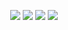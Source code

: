 <!-- <p align="center"><img src="https://i.pinimg.com/originals/dc/bd/31/dcbd31a54fe6915de2130c288ce0781b.gif" width="300" height="300"></img></p>
 -->
<!--  
<div align=center> 

  <img src="https://img.shields.io/badge/swift-F05138?style=for-the-badge&logo=swift&logoColor=white"> 
  <img src="https://img.shields.io/badge/xcode-147EFB?style=for-the-badge&logo=xcode&logoColor=white">

  <img src="https://img.shields.io/badge/VSCode-5C2D91?style=for-the-badge&logo=visualstudiocode&logoColor=white"> 
  <img src="https://img.shields.io/badge/c-A8B9CC?style=for-the-badge&logo=c&logoColor=white"> 
  <img src="https://img.shields.io/badge/c++-00599C?style=for-the-badge&logo=c%2B%2B&logoColor=white">
  <img src="https://img.shields.io/badge/python-3776AB?style=for-the-badge&logo=python&logoColor=white"> 
   <img src="https://img.shields.io/badge/java-007396?style=for-the-badge&logo=java&logoColor=white"> 

  <img src="https://img.shields.io/badge/github-181717?style=for-the-badge&logo=github&logoColor=white">
  <img src="https://img.shields.io/badge/git-F05032?style=for-the-badge&logo=git&logoColor=white">
</div>

<br>
<br>
<br> -->

<p align="center">
<img src="https://user-images.githubusercontent.com/129068544/230493243-1c438929-2862-4d8b-9d9b-a6ebf1837cfe.gif"></img>
<img src="https://user-images.githubusercontent.com/129068544/230493243-1c438929-2862-4d8b-9d9b-a6ebf1837cfe.gif"></img>
<img src="https://user-images.githubusercontent.com/129068544/230493243-1c438929-2862-4d8b-9d9b-a6ebf1837cfe.gif"></img>
<img src="https://user-images.githubusercontent.com/129068544/230493243-1c438929-2862-4d8b-9d9b-a6ebf1837cfe.gif"></img>
</p>

<!-- ###### <p align="center"> iOS에 대한 모든 정보 제공 및 코드 리뷰 등 코멘트는 메일로 부탁드립니다 🔥 </p> -->

<!-- <h1></h1> -->

<!-- <br> -->

<!-- <div>
    <img src="https://camo.githubusercontent.com/a6af43479d42a1a2fb5c9b40ee7c8cb4166fe525162357d400ee99afe3eac2fa/68747470733a2f2f63756c746f667468657061727479706172726f742e636f6d2f706172726f74732f68642f676974687562706172726f742e676966" width="28" height="28"></img>
    <img src="https://camo.githubusercontent.com/9ed64b042a76b8a97016e877cbaee0d6df224a148034afef658d841cf0cd1791/68747470733a2f2f63756c746f667468657061727479706172726f742e636f6d2f706172726f74732f68642f6c6170746f705f706172726f742e676966" width="28" height="28"></img>
    <img 
src="https://img.gifmagazine.net/gifmagazine/images/4358401/original.gif" width="28" height="28"></img>
    <img 
src="https://img.gifmagazine.net/gifmagazine/images/4358368/original.gif" width="28" height="28"></img> -->
<!--    <img 
src="https://img.gifmagazine.net/gifmagazine/images/4358362/original.gif" width="30" height="30"></img>
    <img 
src="https://img.gifmagazine.net/gifmagazine/images/4358205/original.gif" width="200" height="200"></img>
    <img 
src="https://img.gifmagazine.net/gifmagazine/images/4358373/original.gif" width="30" height="30"></img>
    <img 
src="https://img.gifmagazine.net/gifmagazine/images/4358382/original.gif" width="30" height="30"></img>
    <img 
src="https://img.gifmagazine.net/gifmagazine/images/4358350/original.gif" width="30" height="30"></img>
    <img 
src="https://img.gifmagazine.net/gifmagazine/images/4358356/original.gif" width="30" height="30"></img>
    <img 
src="https://img.gifmagazine.net/gifmagazine/images/4358334/original.gif" width="30" height="30"></img>
    <img 
src="https://img.gifmagazine.net/gifmagazine/images/4358289/original.gif" width="30" height="30"></img>
    <img 
src="https://img.gifmagazine.net/gifmagazine/images/4358369/original.gif" width="30" height="30"></img>
    <img 
src="https://img.gifmagazine.net/gifmagazine/images/4358361/original.gif" width="30" height="30"></img>
    <img 
src="https://img.gifmagazine.net/gifmagazine/images/4358384/original.gif" width="30" height="30"></img>
    <img 
src="https://img.gifmagazine.net/gifmagazine/images/4358348/original.gif" width="30" height="30"></img>
    <img 
src="https://img.gifmagazine.net/gifmagazine/images/4358352/original.gif" width="30" height="30"></img>
    <img 
src="https://img.gifmagazine.net/gifmagazine/images/4358268/original.gif" width="30" height="30"></img>
     <img 
src="https://img.gifmagazine.net/gifmagazine/images/4358327/original.gif" width="30" height="30"></img>
    <img 
src="https://img.gifmagazine.net/gifmagazine/images/4358371/original.gif" width="30" height="30"></img> -->
<!--    <img 
src="https://img.gifmagazine.net/gifmagazine/images/4358364/original.gif" width="30" height="30"></img>
    <img 
src="https://img.gifmagazine.net/gifmagazine/images/4358354/original.gif" width="30" height="30"></img>
    <img 
src="https://img.gifmagazine.net/gifmagazine/images/4358379/original.gif" width="30" height="30"></img>
    <img 
src="https://img.gifmagazine.net/gifmagazine/images/4358370/original.gif" width="30" height="30"></img>
    <img 
src="https://img.gifmagazine.net/gifmagazine/images/4358261/original.gif" width="30" height="30"></img> -->
<!--     <img 
src="https://img.gifmagazine.net/gifmagazine/images/4358349/original.gif" width="30" height="30"></img>
    <img 
src="https://img.gifmagazine.net/gifmagazine/images/4358312/original.gif" width="30" height="30"></img>
    <img 
src="https://img.gifmagazine.net/gifmagazine/images/4358326/original.gif" width="30" height="30"></img>
    <img 
src="https://img.gifmagazine.net/gifmagazine/images/4358203/original.gif" width="30" height="30"></img> -->
<!--     <img 
src="https://img.gifmagazine.net/gifmagazine/images/4358220/original.gif" width="30" height="30"></img> -->
<!-- </div> -->
<!-- <a href="https://hits.seeyoufarm.com"><img src="https://hits.seeyoufarm.com/api/count/incr/badge.svg?url=https%3A%2F%2Fgithub.com%2Fyoshida-tako%2Fbaekteun&count_bg=%23FF4242&title_bg=%23555555&icon=swift.svg&icon_color=%23FF4242&title=hits&edge_flat=false"/></a> -->
